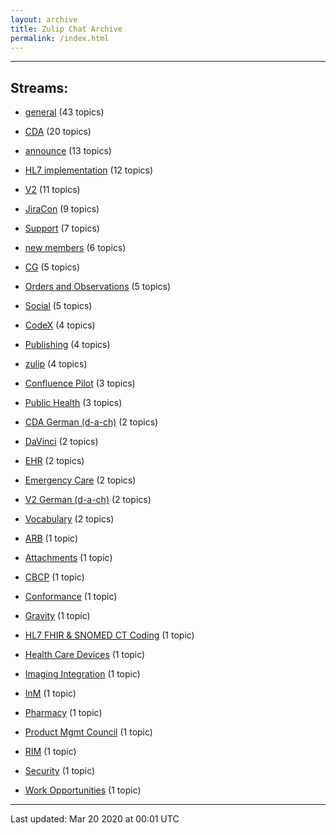 ```yaml
---
layout: archive
title: Zulip Chat Archive
permalink: /index.html
---
```


---

## Streams:

* [general](stream/102480-general/index.html) (43 topics)

* [CDA](stream/106320-CDA/index.html) (20 topics)

* [announce](stream/102479-announce/index.html) (13 topics)

* [HL7 implementation](stream/134904-HL7-implementation/index.html) (12 topics)

* [V2](stream/109445-V2/index.html) (11 topics)

* [JiraCon](stream/111454-JiraCon/index.html) (9 topics)

* [Support](stream/127794-Support/index.html) (7 topics)

* [new members](stream/102481-new-members/index.html) (6 topics)

* [CG](stream/110823-CG/index.html) (5 topics)

* [Orders and Observations](stream/111455-Orders-and-Observations/index.html) (5 topics)

* [Social](stream/110652-Social/index.html) (5 topics)

* [CodeX](stream/224150-CodeX/index.html) (4 topics)

* [Publishing](stream/106321-Publishing/index.html) (4 topics)

* [zulip](stream/102482-zulip/index.html) (4 topics)

* [Confluence Pilot](stream/139854-Confluence-Pilot/index.html) (3 topics)

* [Public Health](stream/220681-Public-Health/index.html) (3 topics)

* [CDA German (d-a-ch)](stream/216082-CDA-German-(d-a-ch)/index.html) (2 topics)

* [DaVinci](stream/127872-DaVinci/index.html) (2 topics)

* [EHR](stream/222576-EHR/index.html) (2 topics)

* [Emergency Care](stream/111369-Emergency-Care/index.html) (2 topics)

* [V2 German (d-a-ch)](stream/216081-V2-German-(d-a-ch)/index.html) (2 topics)

* [Vocabulary](stream/144318-Vocabulary/index.html) (2 topics)

* [ARB](stream/110825-ARB/index.html) (1 topic)

* [Attachments](stream/110832-Attachments/index.html) (1 topic)

* [CBCP](stream/123796-CBCP/index.html) (1 topic)

* [Conformance](stream/217410-Conformance/index.html) (1 topic)

* [Gravity](stream/206774-Gravity/index.html) (1 topic)

* [HL7 FHIR & SNOMED CT Coding](stream/225434-HL7-FHIR-&-SNOMED-CT-Coding/index.html) (1 topic)

* [Health Care Devices](stream/123948-Health-Care-Devices/index.html) (1 topic)

* [Imaging Integration](stream/111368-Imaging-Integration/index.html) (1 topic)

* [InM](stream/110824-InM/index.html) (1 topic)

* [Pharmacy](stream/112085-Pharmacy/index.html) (1 topic)

* [Product Mgmt Council](stream/144438-Product-Mgmt-Council/index.html) (1 topic)

* [RIM](stream/192140-RIM/index.html) (1 topic)

* [Security](stream/123816-Security/index.html) (1 topic)

* [Work Opportunities](stream/215613-Work-Opportunities/index.html) (1 topic)

<hr><p>Last updated: Mar 20 2020 at 00:01 UTC</p>